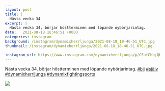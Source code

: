 ```yaml
---
layout: post
title: |
  Nästa vecka 34
excerpt: |
  Nästa vecka 34, börjar höstterminen med löpande nybörjarintag.    
date:   2021-08-18 18:46:51 +0000
categories: instagram
background: /instagram/dynamixherrljunga/2021-08-18_18-46-51_UTC.jpg
thumbnail: /instagram/dynamixherrljunga/2021-08-18_18-46-51_UTC.jpg

instagram_url: https://www.instagram.com/dynamixherrljunga/p/CSufChbjQHn
---
```

Nästa vecka 34, börjar höstterminen med löpande nybörjarintag. [#bjj](https://www.instagram.com/explore/tags/bjj/) [#själv](https://www.instagram.com/explore/tags/själv/) [#dynamixherrljunga](https://www.instagram.com/explore/tags/dynamixherrljunga/) [#dynamixfightingsports](https://www.instagram.com/explore/tags/dynamixfightingsports/)



<img src='{{ site.baseurl }}/instagram/dynamixherrljunga/2021-08-18_18-46-51_UTC.jpg' class='img-fluid' />
